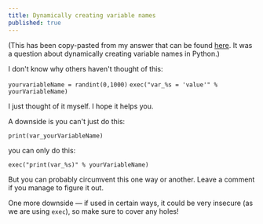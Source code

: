 ```yaml
---
title: Dynamically creating variable names
published: true
---
```


(This has been copy-pasted from my answer that can be found [here](https://stackoverflow.com/a/62303554/9654083). It was a question about dynamically creating variable names in Python.)

I don't know why others haven't thought of this:

`yourvariableName = randint(0,1000)`
`exec("var_%s = 'value'" % yourVariableName)`

I just thought of it myself. I hope it helps you.

A downside is you can't just do this:

`print(var_yourVariableName)`

you can only do this:

`exec("print(var_%s)" % yourVariableName)`

But you can probably circumvent this one way or another. Leave a comment if you manage to figure it out.

One more downside — if used in certain ways, it could be very insecure (as we are using `exec`), so make sure to cover any holes!
